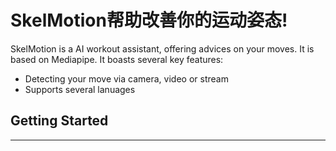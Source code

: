 # SkelMotion帮助改善你的运动姿态!
SkelMotion is a AI workout assistant,  offering advices on your moves. It is based on Mediapipe. It boasts several key features:
- Detecting your move via camera, video or stream
- Supports several lanuages

## Getting Started
---

